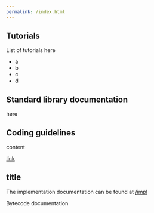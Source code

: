 ```yaml
---
permalink: /index.html
---
```


## Tutorials

List of tutorials here
* a
* b
* c
* d

## Standard library documentation

here

## Coding guidelines

content

[link](/404.html)

## title

The implementation documentation can be found at [/impl](/impl/index.html)

Bytecode documentation